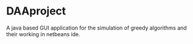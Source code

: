 # DAAproject
A java based GUI application for the simulation of greedy algorithms and their working in netbeans ide.
